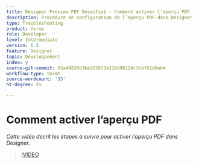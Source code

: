 ```yaml
---
title: Designer Preview PDF Désactivé - Comment activer l’aperçu PDF
description: Procédure de configuration de l’aperçu PDF dans Designer
type: Troubleshooting
product: forms
role: Developer
level: Intermediate
version: 6.5
feature: Designer
topic: Développement
index: y
source-git-commit: 65a40826d3be322673e116d98124c3cbfb1d6eb4
workflow-type: tm+mt
source-wordcount: '35'
ht-degree: 5%

---
```



# Comment activer l’aperçu PDF

*Cette vidéo décrit les étapes à suivre pour activer l’aperçu PDF dans Designer.*

>[!VIDEO](https://video.tv.adobe.com/v/335500?quality=9&learn=on)

